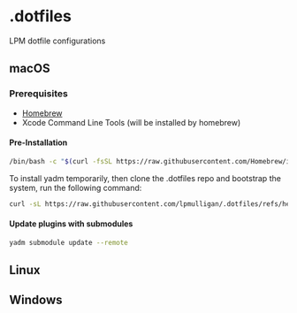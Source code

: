# .dotfiles

LPM dotfile configurations

## macOS

### Prerequisites

- [Homebrew](https://brew.sh/)
- Xcode Command Line Tools (will be installed by homebrew)

#### Pre-Installation

```bash
/bin/bash -c "$(curl -fsSL https://raw.githubusercontent.com/Homebrew/install/HEAD/install.sh)"
```

To install yadm temporarily, then clone the .dotfiles repo and bootstrap the system, run the following command:

```bash
curl -sL https://raw.githubusercontent.com/lpmulligan/.dotfiles/refs/heads/main/pre_bootstrap.sh | bash
```

#### Update plugins with submodules

```bash
yadm submodule update --remote
```

## Linux

## Windows
